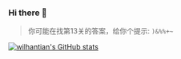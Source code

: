### Hi there 👋

> 你可能在找第13关的答案，给你个提示: `)&%%+~`

[![wilhantian's GitHub stats](https://github-readme-stats.vercel.app/api?username=anuraghazra)](https://github.com/anuraghazra/github-readme-stats)

<!--
**wilhantian/wilhantian** is a ✨ _special_ ✨ repository because its `README.md` (this file) appears on your GitHub profile.

Here are some ideas to get you started:

- 🔭 I’m currently working on ...
- 🌱 I’m currently learning ...
- 👯 I’m looking to collaborate on ...
- 🤔 I’m looking for help with ...
- 💬 Ask me about ...
- 📫 How to reach me: ...
- 😄 Pronouns: ...
- ⚡ Fun fact: ...
-->
